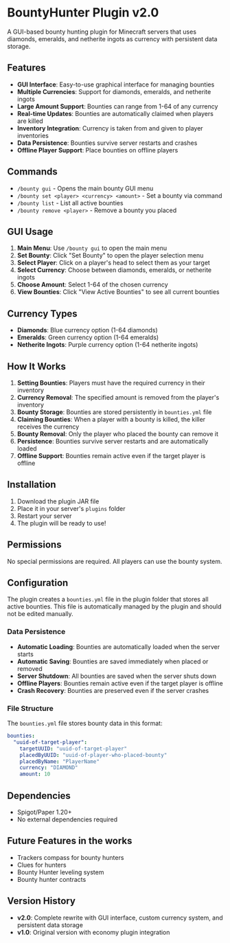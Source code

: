 # BountyHunter Plugin v2.0

A GUI-based bounty hunting plugin for Minecraft servers that uses diamonds, emeralds, and netherite ingots as currency with persistent data storage.

## Features

- **GUI Interface**: Easy-to-use graphical interface for managing bounties
- **Multiple Currencies**: Support for diamonds, emeralds, and netherite ingots
- **Large Amount Support**: Bounties can range from 1-64 of any currency
- **Real-time Updates**: Bounties are automatically claimed when players are killed
- **Inventory Integration**: Currency is taken from and given to player inventories
- **Data Persistence**: Bounties survive server restarts and crashes
- **Offline Player Support**: Place bounties on offline players

## Commands

- `/bounty gui` - Opens the main bounty GUI menu
- `/bounty set <player> <currency> <amount>` - Set a bounty via command
- `/bounty list` - List all active bounties
- `/bounty remove <player>` - Remove a bounty you placed

## GUI Usage

1. **Main Menu**: Use `/bounty gui` to open the main menu
2. **Set Bounty**: Click "Set Bounty" to open the player selection menu
3. **Select Player**: Click on a player's head to select them as your target
4. **Select Currency**: Choose between diamonds, emeralds, or netherite ingots
5. **Choose Amount**: Select 1-64 of the chosen currency
6. **View Bounties**: Click "View Active Bounties" to see all current bounties

## Currency Types

- **Diamonds**: Blue currency option (1-64 diamonds)
- **Emeralds**: Green currency option (1-64 emeralds)  
- **Netherite Ingots**: Purple currency option (1-64 netherite ingots)

## How It Works

1. **Setting Bounties**: Players must have the required currency in their inventory
2. **Currency Removal**: The specified amount is removed from the player's inventory
3. **Bounty Storage**: Bounties are stored persistently in `bounties.yml` file
4. **Claiming Bounties**: When a player with a bounty is killed, the killer receives the currency
5. **Bounty Removal**: Only the player who placed the bounty can remove it
6. **Persistence**: Bounties survive server restarts and are automatically loaded
7. **Offline Support**: Bounties remain active even if the target player is offline

## Installation

1. Download the plugin JAR file
2. Place it in your server's `plugins` folder
3. Restart your server
4. The plugin will be ready to use!

## Permissions

No special permissions are required. All players can use the bounty system.

## Configuration

The plugin creates a `bounties.yml` file in the plugin folder that stores all active bounties. This file is automatically managed by the plugin and should not be edited manually.

### Data Persistence

- **Automatic Loading**: Bounties are automatically loaded when the server starts
- **Automatic Saving**: Bounties are saved immediately when placed or removed
- **Server Shutdown**: All bounties are saved when the server shuts down
- **Offline Players**: Bounties remain active even if the target player is offline
- **Crash Recovery**: Bounties are preserved even if the server crashes

### File Structure

The `bounties.yml` file stores bounty data in this format:
```yaml
bounties:
  "uuid-of-target-player":
    targetUUID: "uuid-of-target-player"
    placedByUUID: "uuid-of-player-who-placed-bounty"
    placedByName: "PlayerName"
    currency: "DIAMOND"
    amount: 10
```

## Dependencies

- Spigot/Paper 1.20+
- No external dependencies required

## Future Features in the works

 - Trackers compass for bounty hunters
 - Clues for hunters
 - Bounty Hunter leveling system
 - Bounty hunter contracts

## Version History

- **v2.0**: Complete rewrite with GUI interface, custom currency system, and persistent data storage
- **v1.0**: Original version with economy plugin integration 
